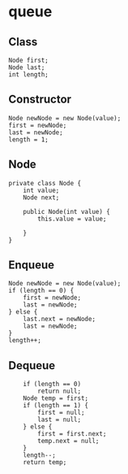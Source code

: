 # queue

## Class 
    Node first;
    Node last;
    int length;
## Constructor 
    Node newNode = new Node(value);
    first = newNode;
    last = newNode;
    length = 1;
## Node 
    private class Node {
        int value;
        Node next;

        public Node(int value) {
            this.value = value;

        }
    }
## Enqueue
    Node newNode = new Node(value);
    if (length == 0) {
        first = newNode;
        last = newNode;
    } else {
        last.next = newNode;
        last = newNode;
    }
    length++;

## Dequeue
        if (length == 0)
            return null;
        Node temp = first;
        if (length == 1) {
            first = null;
            last = null;
        } else {
            first = first.next;
            temp.next = null;
        }
        length--;
        return temp;
